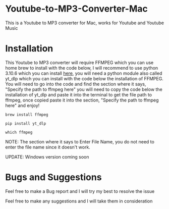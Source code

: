 # Youtube-to-MP3-Converter-Mac

This is a Youtube to MP3 converter for Mac, works for Youtube and Youtube Music

# Installation


This Youtube to MP3 converter will require FFMPEG which you can use home brew to install with the code below, I will recommend to use python 3.10.6 which you can install [here](https://www.python.org/downloads/release/python-3106/), you will need a python module also called yt_dlp which you can install with the code below the installation of FFMPEG. You will need to go into the code and find the section where it says, "Specify the path to ffmpeg here" you will need to copy the code below the installation of yt_dlp and paste it into the terminal to get the file path to ffmpeg, once copied paste it into the section, "Specify the path to ffmpeg here" and enjoy!

```
brew install ffmpeg
```
```
pip install yt_dlp
```
```
which ffmpeg
```

NOTE: The section where it says to Enter File Name, you do not need to enter the file name since it doesn't work.

UPDATE: Windows version coming soon

# Bugs and Suggestions

Feel free to make a Bug report and I will try my best to resolve the issue

Feel free to make any suggestions and I will take them in consideration
